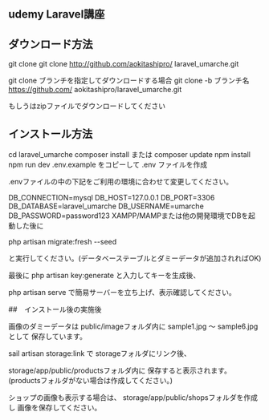 ## udemy Laravel講座

## ダウンロード方法

git clone
git clone http://github.com/aokitashipro/
laravel_umarche.git

git clone ブランチを指定してダウンロードする場合
git clone -b ブランチ名 https://github.com/
aokitashipro/laravel_umarche.git

もしうはzipファイルでダウンロードしてください

## インストール方法
cd laravel_umarche
composer install または composer update
npm install
npm run dev
.env.example をコピーして .env ファイルを作成

.envファイルの中の下記をご利用の環境に合わせて変更してください。

DB_CONNECTION=mysql
DB_HOST=127.0.0.1
DB_PORT=3306
DB_DATABASE=laravel_umarche
DB_USERNAME=umarche
DB_PASSWORD=password123
XAMPP/MAMPまたは他の開発環境でDBを起動した後に


php artisan migrate:fresh --seed

と実行してください。(データベーステーブルとダミーデータが追加されればOK)

最後に php artisan key:generate と入力してキーを生成後、

php artisan serve で簡易サーバーを立ち上げ、表示確認してください。

##　インストール後の実施後

画像のダミーデータは
public/imageフォルダ内に
sample1.jpg 〜 sample6.jpg として
保存しています。

sail artisan storage:link で
storageフォルダにリンク後、

storage/app/public/productsフォルダ内に
保存すると表示されます。
(productsフォルダがない場合は作成してください。)

ショップの画像も表示する場合は、
storage/app/public/shopsフォルダを作成し
画像を保存してください。